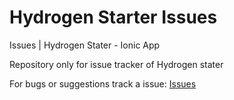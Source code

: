 # Hydrogen Starter Issues

Issues | Hydrogen Stater - Ionic App

Repository only for issue tracker of Hydrogen stater

For bugs or suggestions track a issue: [Issues](https://github.com/ionited/hydrogen-starter-issues/issues)
